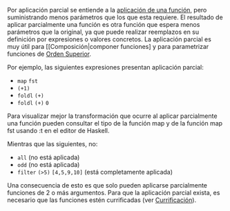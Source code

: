 Por aplicación parcial se entiende a la [aplicación de una función](aplicacion.html), pero suministrando menos parámetros que los que esta requiere. El resultado de aplicar parcialmente una función es otra función que espera menos parámetros que la original, ya que puede realizar reemplazos en su definición por expresiones o valores concretos. La aplicación parcial es muy útil para \[\[Composición|componer funciones\] y para parametrizar funciones de [Orden Superior](orden-superior.html).

Por ejemplo, las siguientes expresiones presentan aplicación parcial:

-   `map` `fst`
-   `(+1)`
-   `foldl` `(+)`
-   `foldl` `(+)` `0`

Para visualizar mejor la transformación que ocurre al aplicar parcialmente una función pueden consultar el tipo de la función map y de la función map fst usando :t en el editor de Haskell.

Mientras que las siguientes, no:

-   `all` (no está aplicada)
-   `odd` (no está aplicada)
-   `filter` `(>5)` `[4,5,9,10]` (está completamente aplicada)

Una consecuencia de esto es que solo pueden aplicarse parcialmente funciones de 2 o más argumentos. Para que la aplicación parcial exista, es necesario que las funciones estén currificadas (ver [Currificación](currificacion.html)).
